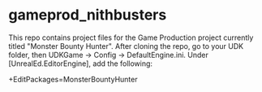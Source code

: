 gameprod_nithbusters
====================

This repo contains project files for the Game Production project currently titled "Monster Bounty Hunter".
After cloning the repo, go to your UDK folder, then UDKGame -> Config -> DefaultEngine.ini.
Under [UnrealEd.EditorEngine], add the following:

+EditPackages=MonsterBountyHunter